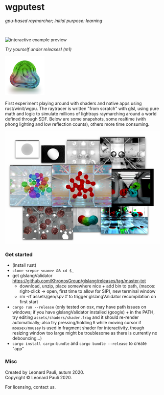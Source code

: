 # wgputest
*gpu-based raymarcher; initial purpose: learning*

<br/>

![interactive example preview](notes/wgputestm.gif)

*Try yourself under releases! (m1)*
<p><a href="https://github.com/leonardpauli/wgputest/releases"><img width="128" src="./notes/icon512x512@2x.png"/></a></p>

First experiment playing around with shaders and native apps using rust/winit/wgpu. The raytracer is written "from scratch" with glsl, using pure math and logic to simulate millions of lightrays raymarching around a world defined through SDF. Below are some snapshots, some realtime (with phong lighting and low reflection counts), others more time consuming.


![some rendering results](notes/wgputest_collage_nov07_2020.jpg)



### Get started

- (install rust)
- `clone <repo> <name> && cd $_`
- get glslangValidator https://github.com/KhronosGroup/glslang/releases/tag/master-tot
	- download, unzip, place somewhere nice + add bin to path, (macos: right-click -> open, first time to allow for SIP), new terminal window
	- rm -rf assets/gen/spv # to trigger glslangValidator recompilation on first start
- `cargo run --release` (only tested on osx, may have path issues on windows; if you have glslangValidator installed (google) + in the PATH, try editing `assets/shaders/shader.frag` and it should re-render automatically; also try pressing/holding `R` while moving cursor if `mousex/mousey` is used in fragment shader for interactivity, though resizing window too large might be troublesome as there is currently no debouncing...)
- `cargo install cargo-bundle` and `cargo bundle --release` to create "app"

### Misc

Created by Leonard Pauli, autum 2020.  
Copyright © Leonard Pauli 2020.

For licensing, contact us.
